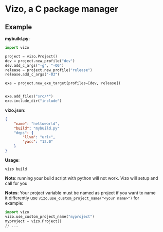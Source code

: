 # Vizo, a C package manager 


## Example

**mybuild.py**:
```python
import vizo

project = vizo.Project() 
dev = project.new_profile("dev")
dev.add_c_args("-g", "-O0")
release = project.new_profile("release")
release.add_c_args("-O3")

exe = project.new_exe_target(profiles=[dev, release])


exe.add_files("src/*")
exe.include_dir("include")
```
**vizo.json**:
```json
{
	"name": "helloworld",
	"build": "mybuild.py"
	"deps": {
		"llvm": "url+",
		"yacc": "12.0"
	}
}
```
**Usage**:
```
vizo build
```

**Note**: running your build script with python will not work. Vizo will setup and call for you 

**Notes**:
  Your project variable must be named as project if you want to name it differently use `vizo.use_custom_project_name("<your name>")`
  for example: 
  ```python
  import vizo
  vizo.use_custom_project_name("myproject")
  myproject = vizo.Project()
  // ...
  ```


